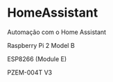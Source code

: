 # HomeAssistant
Automação com o Home Assistant

Raspberry Pi 2 Model B

ESP8266 (Module E)

PZEM-004T V3
